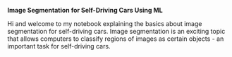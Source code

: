 **Image Segmentation for Self-Driving Cars Using ML**

Hi and welcome to my notebook explaining the basics about image segmentation for self-driving cars. Image segmentation is an exciting topic that allows computers to classify regions of images as certain objects - an important task for self-driving cars.
